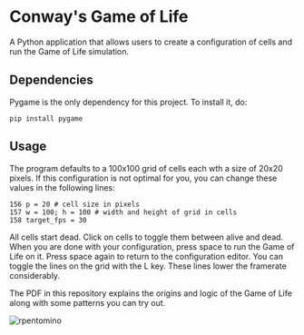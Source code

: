 # Conway's Game of Life
A Python application that allows users to create a configuration of cells and run the Game of Life simulation.

## Dependencies
Pygame is the only dependency for this project. To install it, do:
```
pip install pygame
```

## Usage
The program defaults to a 100x100 grid of cells each wth a size of 20x20 pixels. If this configuration is not optimal for you, you can change these values in the following lines:
```
156 p = 20 # cell size in pixels
157 w = 100; h = 100 # width and height of grid in cells
158 target_fps = 30
```

All cells start dead. Click on cells to toggle them between alive and dead. When you are done with your configuration, press space to run the Game of Life on it. Press space again to return to the configuration editor. You can toggle the lines on the grid with the L key. These lines lower the framerate considerably.

The PDF in this repository explains the origins and logic of the Game of Life along with some patterns you can try out.

![rpentomino](https://user-images.githubusercontent.com/68828123/184267000-82d710b6-d336-41ef-846d-c867074dd2f4.gif)
